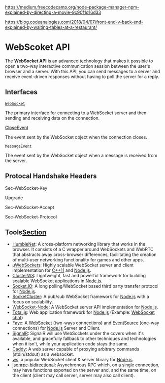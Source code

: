 https://medium.freecodecamp.org/node-package-manager-npm-explained-by-directing-a-movie-9c90f1d16d33	

https://blog.codeanalogies.com/2018/04/07/front-end-v-back-end-explained-by-waiting-tables-at-a-restaurant/



# WebScoket API

The **WebSocket API** is an advanced technology that makes it possible to open a two-way interactive communication session between the user's browser and a server. With this API, you can send messages to a server and receive event-driven responses without having to poll the server for a reply.



## Interfaces

[`WebSocket`](https://developer.mozilla.org/en-US/docs/Web/API/WebSocket)

The primary interface for connecting to a WebSocket server and then sending and receiving data on the connection.

[CloseEvent](https://developer.mozilla.org/en-US/docs/Web/API/CloseEvent)

The event sent by the WebSocket object when the connection closes.

[`MessageEvent`](https://developer.mozilla.org/en-US/docs/Web/API/MessageEvent)

The event sent by the WebSocket object when a message is received from the server.



## Protocal Handshake Headers

Sec-WebSocket-Key

Upgrade



Sec-WebSocket-Accept

Sec-WebSocket-Protocol



## Tools[Section](https://developer.mozilla.org/en-US/docs/Web/API/WebSockets_API#Tools)

- [HumbleNet](https://hacks.mozilla.org/2017/06/introducing-humblenet-a-cross-platform-networking-library-that-works-in-the-browser/): A cross-platform networking library that works in the browser. It consists of a C wrapper around WebSockets and WebRTC that abstracts away cross-browser differences, facilitating the creation of multi-user networking functionality for games and other apps.
- [µWebSockets](https://github.com/uWebSockets/uWebSockets): Highly scalable WebSocket server and client implementation for [C++11](https://isocpp.org/) and [Node.js](http://nodejs.org/).
- [ClusterWS](https://github.com/ClusterWS/ClusterWS):  Lightweight, fast and powerful framework for building scalable WebSocket applications in [Node.js](http://nodejs.org/).
- [Socket.IO](http://socket.io/): A long polling/WebSocket based third party transfer protocol for [Node.js](http://nodejs.org/).
- [SocketCluster](http://socketcluster.io/): A pub/sub WebSocket framework for [Node.js](http://nodejs.org/) with a focus on scalability.
- [WebSocket-Node](https://github.com/Worlize/WebSocket-Node): A WebSocket server API implementation for [Node.js](http://nodejs.org/).
- [Total.js](http://www.totaljs.com/): Web application framework for [Node.js](http://www.nodejs.org/) (Example: [WebSocket chat](https://github.com/totaljs/examples/tree/master/websocket))
- [Faye](https://www.npmjs.com/package/faye-websocket): A [WebSocket](https://developer.mozilla.org/en-US/docs/Web/API/WebSockets_API) (two-ways connections) and [EventSource](https://developer.mozilla.org/en-US/docs/Web/API/EventSource/) (one-way connections) for [Node.js](http://nodejs.org/) Server and Client.
- [SignalR](http://signalr.net/): SignalR will use WebSockets under the covers when it's available, and gracefully fallback to other techniques and technologies when it isn't, while your application code stays the same.
- [Caddy](https://caddyserver.com/docs/websocket): A web server capable of proxying arbitrary commands (stdin/stdout) as a websocket.
- [ws](https://github.com/websockets/ws): a popular WebSocket client & server library for [Node.js](https://nodejs.org/en/).
- [jsonrpc-bidirectional](https://github.com/bigstepinc/jsonrpc-bidirectional): Asynchronous RPC which, on a single connection, may have functions exported on the server and, and the same time, on the client (client may call server, server may also call client).